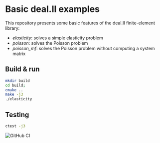 # Basic deal.II examples

This repository presents some basic features of the deal.II finite-element
library:

- *elasticity*: solves a simple elasticity problem
- *poisson*: solves the Poisson problem
- *poisson_mf*: solves the Poisson problem without computing a system matrix

## Build & run

```bash
mkdir build
cd build; 
cmake ..
make -j3
./elasticity
```

## Testing

```bash
ctest -j3
```

![GitHub CI](https://github.com/peterrum/dealii-examples/workflows/GitHub%20CI/badge.svg)